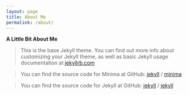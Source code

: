 ```yaml
---
layout: page
title: About Me
permalink: /about/
---
```


<b>A Little Bit About Me</b>



>This is the base Jekyll theme. You can find out more info about customizing your Jekyll theme, as well as basic Jekyll usage documentation at [jekyllrb.com](https://jekyllrb.com/)

>You can find the source code for Minima at GitHub:
[jekyll][jekyll-organization] /
[minima](https://github.com/jekyll/minima)

>You can find the source code for Jekyll at GitHub:
[jekyll][jekyll-organization] /
[jekyll](https://github.com/jekyll/jekyll)


>[jekyll-organization]: https://github.com/jekyll
